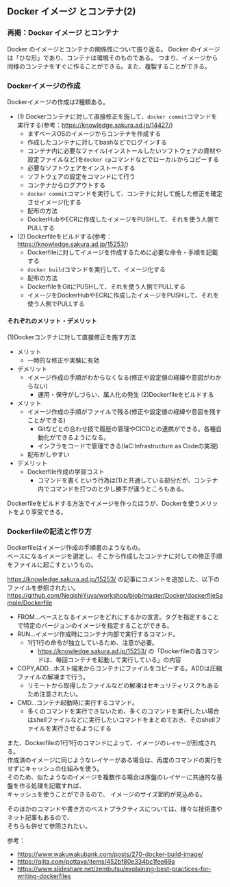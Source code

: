 ## Docker イメージ とコンテナ(2)

### 再掲：Docker イメージ とコンテナ

Docker のイメージとコンテナの関係性について振り返る。
Docker のイメージは「ひな形」であり、コンテナは環境そのものである。
つまり、イメージから同様のコンテナをすぐに作ることができる。また、複製することができる。

### Dockerイメージの作成

Dockerイメージの作成は2種類ある。  
-   (1) Dockerコンテナに対して直接修正を施して、`docker commit`コマンドを実行する(参考：https://knowledge.sakura.ad.jp/14427/)
    -   まずベースOSのイメージからコンテナを作成する
    -   作成したコンテナに対してbashなどでログインする
    -   コンテナ内に必要なファイル(インストールしたいソフトウェアの資材や設定ファイルなど)を`docker cp`コマンドなどでローカルからコピーする
    -   必要なソフトウェアをインストールする
    -   ソフトウェアの設定をコマンドにて行う
    -   コンテナからログアウトする
    -   `docker commit`コマンドを実行して、コンテナに対して施した修正を確定させイメージ化する
    -   配布の方法
       -   DockerHubやECRに作成したイメージをPUSHして、それを使う人側でPULLする
-   (2) Dockerfileをビルドする(参考：https://knowledge.sakura.ad.jp/15253/)
    -   Dockerfileに対してイメージを作成するために必要な命令・手順を記載する
    -   `docker build`コマンドを実行して、イメージ化する
    -   配布の方法
       -   DockerfileをGitにPUSHして、それを使う人側でPULLする
       -   イメージをDockerHubやECRに作成したイメージをPUSHして、それを使う人側でPULLする

#### それぞれのメリット・デメリット

(1)Dockerコンテナに対して直接修正を施す方法
-   メリット
    -   一時的な修正や実験に有効
-   デメリット
    -   イメージ作成の手順がわからなくなる(修正や設定値の経緯や意図がわからない)
        -   運用・保守がしづらい、属人化の発生
(2)Dockerfileをビルドする
-   メリット
    -   イメージ作成の手順がファイルで残る(修正や設定値の経緯や意図を残すことができる)
        - Gitなどとの合わせ技で履歴の管理やCICDとの連携ができる。各種自動化ができるようになる。
        - インフラをコードで管理できる(IaC:Infrastructure as Codeの実現)   
    -   配布がしやすい
-   デメリット
    -   Dockerfile作成の学習コスト
        -   コマンドを書くという行為は(1)と共通している部分だが、コンテナ内でコマンドを打つのと少し勝手が違うところもある。

Dockerfileをビルドする方法でイメージを作ったほうが、Dockerを使うメリットをより享受できる。

### Dockerfileの記法と作り方

Dockerfileはイメージ作成の手順書のようなもの。  
ベースになるイメージを選定し、そこから作成したコンテナに対しての修正手順をファイルに起こすというもの。 

https://knowledge.sakura.ad.jp/15253/ の記事にコメントを追加した、以下のファイルを参照されたい。  
https://github.com/NegishiYuya/workshop/blob/master/Docker/dockerfileSample/Dockerfile  

-   FROM…ベースとなるイメージをどれにするかの宣言。タグを指定することで特定のバージョンのイメージを指定することができる。
-   RUN…イメージ作成時にコンテナ内部で実行するコマンド。
    -   1行1行の命令が独立しているため、注意が必要。
        -   https://knowledge.sakura.ad.jp/15253/ の「Dockerfileの各コマンドは、毎回コンテナを起動して実行している」の内容
-   COPY,ADD…ホスト端末からコンテナにファイルをコピーする。ADDは圧縮ファイルの解凍まで行う。
    -   リモートから取得したファイルなどの解凍はセキュリティリスクもあるため注意されたい。
-   CMD…コンテナ起動時に実行するコマンド。
    -   多くのコマンドを実行できないため、多くのコマンドを実行したい場合はshellファイルなどに実行したいコマンドをまとめておき、そのshellファイルを実行させるようにする

また、Dockerfileの1行1行のコマンドによって、イメージの`レイヤー`が形成される。  
作成済のイメージに同じようなレイヤーがある場合は、再度のコマンドの実行をせずにキャッシュの仕組みを使う。   
そのため、似たようなのイメージを複数作る場合は序盤のレイヤーに共通的な基盤を作る処理を記載すれば、  
キャッシュを使うことができるので、 イメージのサイズ節約が見込める。  

そのほかのコマンドや書き方のベストプラクティスについては、様々な技術書やネット記事もあるので、  
そちらも併せて参照されたい。

参考：
-   https://www.wakuwakubank.com/posts/270-docker-build-image/
-   https://qiita.com/pottava/items/452bf80e334bc1fee69a
-   https://www.slideshare.net/zembutsu/explaining-best-practices-for-writing-dockerfiles
